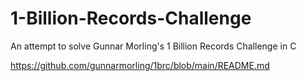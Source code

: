 # 1-Billion-Records-Challenge
An attempt to solve Gunnar Morling's 1 Billion Records Challenge in C 

https://github.com/gunnarmorling/1brc/blob/main/README.md

